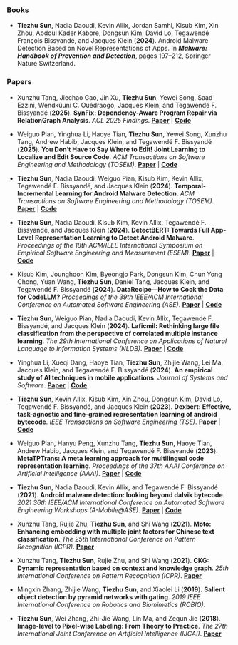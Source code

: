 ### Books

- **Tiezhu Sun**, Nadia Daoudi, Kevin Allix, Jordan Samhi, Kisub Kim, Xin Zhou, Abdoul Kader Kabore, Dongsun Kim, David Lo, Tegawendé François Bissyandé, and Jacques Klein (**2024**). Android Malware Detection Based on Novel Representations of Apps. In <strong>*Malware: Handbook of Prevention and Detection*</strong>, pages 197–212, Springer Nature Switzerland.

### Papers
- Xunzhu Tang, Jiechao Gao, Jin Xu, **Tiezhu Sun**, Yewei Song, Saad Ezzini, Wendkûuni C. Ouédraogo, Jacques Klein, and Tegawendé F. Bissyandé (**2025**). **SynFix: Dependency-Aware Program Repair via RelationGraph Analysis**. *ACL 2025 Findings*. [**Paper**](#) | [**Code**](#)

- Weiguo Pian, Yinghua Li, Haoye Tian, **Tiezhu Sun**, Yewei Song, Xunzhu Tang, Andrew Habib, Jacques Klein, and Tegawendé F. Bissyandé (**2025**). **You Don’t Have to Say Where to Edit! Joint Learning to Localize and Edit Source Code**. *ACM Transactions on Software Engineering and Methodology (TOSEM)*. [**Paper**](https://dl.acm.org/doi/pdf/10.1145/3712187) | [**Code**](https://github.com/weiguoPian/Code_Edit_Joint_Learning)

- **Tiezhu Sun**, Nadia Daoudi, Weiguo Pian, Kisub Kim, Kevin Allix, Tegawendé F. Bissyandé, and Jacques Klein (**2024**). **Temporal-Incremental Learning for Android Malware Detection**. *ACM Transactions on Software Engineering and Methodology (TOSEM)*. [**Paper**](https://dl.acm.org/doi/pdf/10.1145/3702990) | [**Code**](https://github.com/Trustworthy-Software/TIML)

- **Tiezhu Sun**, Nadia Daoudi, Kisub Kim, Kevin Allix, Tegawendé F. Bissyandé, and Jacques Klein (**2024**). **DetectBERT: Towards Full App-Level Representation Learning to Detect Android Malware**. *Proceedings of the 18th ACM/IEEE International Symposium on Empirical Software Engineering and Measurement (ESEM)*. [**Paper**](https://dl.acm.org/doi/pdf/10.1145/3674805.3690745) | [**Code**](https://github.com/Trustworthy-Software/DetectBERT)

- Kisub Kim, Jounghoon Kim, Byeongjo Park, Dongsun Kim, Chun Yong Chong, Yuan Wang, **Tiezhu Sun**, Daniel Tang, Jacques Klein, and Tegawendé F. Bissyandé (**2024**). **DataRecipe—How to Cook the Data for CodeLLM?** *Proceedings of the 39th IEEE/ACM International Conference on Automated Software Engineering (ASE)*. [**Paper**](https://orbilu.uni.lu/bitstream/10993/62495/1/DataRecipe.pdf) | [**Code**](https://figshare.com/s/4c79642b98adc74f3234)

- **Tiezhu Sun**, Weiguo Pian, Nadia Daoudi, Kevin Allix, Tegawendé F. Bissyandé, and Jacques Klein (**2024**). **Laficmil: Rethinking large file classification from the perspective of correlated multiple instance learning**. *The 29th International Conference on Applications of Natural Language to Information Systems (NLDB)*. [**Paper**](https://arxiv.org/pdf/2308.01413) | [**Code**](https://github.com/Trustworthy-Software/LaFiCMIL)

- Yinghua Li, Xueqi Dang, Haoye Tian, **Tiezhu Sun**, Zhijie Wang, Lei Ma, Jacques Klein, and Tegawendé F. Bissyandé (**2024**). **An empirical study of AI techniques in mobile applications**. *Journal of Systems and Software*. [**Paper**](https://orbilu.uni.lu/bitstream/10993/62417/1/2024_JSS_AIApp.pdf) | [**Code**](https://zenodo.org/records/12205325)

- **Tiezhu Sun**, Kevin Allix, Kisub Kim, Xin Zhou, Dongsun Kim, David Lo, Tegawendé F. Bissyandé, and Jacques Klein (**2023**). **Dexbert: Effective, task-agnostic and fine-grained representation learning of android bytecode**. *IEEE Transactions on Software Engineering (TSE)*. [**Paper**](https://ieeexplore.ieee.org/iel7/32/10286436/10237047.pdf) | [**Code**](https://github.com/Trustworthy-Software/DexBERT)

- Weiguo Pian, Hanyu Peng, Xunzhu Tang, **Tiezhu Sun**, Haoye Tian, Andrew Habib, Jacques Klein, and Tegawendé F. Bissyandé (**2023**). **MetaTPTrans: A meta learning approach for multilingual code representation learning**. *Proceedings of the 37th AAAI Conference on Artificial Intelligence (AAAI)*. [**Paper**](https://ojs.aaai.org/index.php/AAAI/article/download/25654/25426) | [**Code**](https://github.com/weiguoPian/MetaTPTrans)

- **Tiezhu Sun**, Nadia Daoudi, Kevin Allix, and Tegawendé F. Bissyandé (**2021**). **Android malware detection: looking beyond dalvik bytecode**. *2021 36th IEEE/ACM International Conference on Automated Software Engineering Workshops (A-Mobile@ASE)*. [**Paper**](https://orbilu.uni.lu/bitstream/10993/48892/1/2021200114.pdf) | [**Code**](https://github.com/Trustworthy-Software/Looking-beyond-Dalvik-Bytecode)

- Xunzhu Tang, Rujie Zhu, **Tiezhu Sun**, and Shi Wang (**2021**). **Moto: Enhancing embedding with multiple joint factors for Chinese text classification**. *The 25th International Conference on Pattern Recognition (ICPR)*. [**Paper**](https://arxiv.org/pdf/2212.08105)

- Xunzhu Tang, **Tiezhu Sun**, Rujie Zhu, and Shi Wang (**2021**). **CKG: Dynamic representation based on context and knowledge graph**. *25th International Conference on Pattern Recognition (ICPR)*. [**Paper**](https://arxiv.org/pdf/2212.04909)

- Mingxin Zhang, Zhijie Wang, **Tiezhu Sun**, and Xiaolei Li (**2019**). **Salient object detection by pyramid networks with gating**. *2019 IEEE International Conference on Robotics and Biomimetics (ROBIO)*.

- **Tiezhu Sun**, Wei Zhang, Zhi-Jie Wang, Lin Ma, and Zequn Jie (**2018**). **Image-level to Pixel-wise Labeling: From Theory to Practice**. *The 27th International Joint Conference on Artificial Intelligence (IJCAI)*. [**Paper**](https://forestlinma.com/welcome_files/Tiezhu_Sun_Image-leve_to_Pixel-wise_Labeling_via_IJCAI_2018.pdf)
